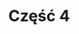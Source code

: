 <!SLIDE title-slide transition=fade>

# Część 4 #

<!SLIDE transition=fade>

#

<!SLIDE transition=fade>
